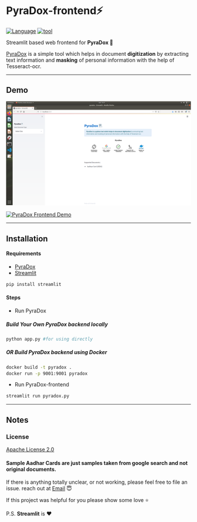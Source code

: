 # PyraDox-frontend:zap: 
[![Language](https://img.shields.io/badge/Python-3.6.5-blue)](https://github.com/festivitymishra/PyraDox-frontend)
[![tool](https://img.shields.io/badge/Streamlit-%3C3-red)](https://streamlit.io)

Streamlit based web frontend for **PyraDox :page_with_curl:**

[PyraDox](https://github.com/festivitymishra/PyraDox) is a simple tool which helps in document **digitization** by extracting text information and **masking** of personal information with the help of Tesseract-ocr.
*****************************************************
## Demo

![Mask First Eight Digit Demo](resources/demo.png?raw=true "Features")

[![PyraDox Frontend Demo](https://img.youtube.com/vi/Knyxk3vAONk/0.jpg)](https://www.youtube.com/watch?v=Knyxk3vAONk)

*****************************************************
## Installation

#### Requirements
- [PyraDox](https://github.com/festivitymishra/PyraDox)
- [Streamlit](https://streamlit.io)
```bash
pip install streamlit
```
#### Steps
- Run PyraDox
##### Build Your Own PyraDox backend locally
```bash
python app.py #for using directly
```
##### OR Build PyraDox backend using Docker
```bash
docker build -t pyradox .
docker run -p 9001:9001 pyradox
```
- Run PyraDox-frontend
```bash
streamlit run pyradox.py
```
*****************************************************


## Notes

### License
[Apache License 2.0](https://github.com/festivitymishra/PyraDox-frontend/blob/master/LICENSE)

#### Sample Aadhar Cards are just samples taken from google search and not original documents.
If there is anything totally unclear, or not working, please feel free to file an issue.
reach out at [Email](utsav.iitkgp@gmail.com) :innocent:

If this project was helpful for you please show some love :star:

P.S. **Streamlit** is :heart:
